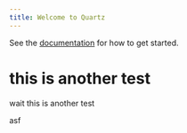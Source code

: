 ```yaml
---
title: Welcome to Quartz
---
```



See the [documentation](https://quartz.jzhao.xyz) for how to get started.

# this is another test

wait this is another test

asf